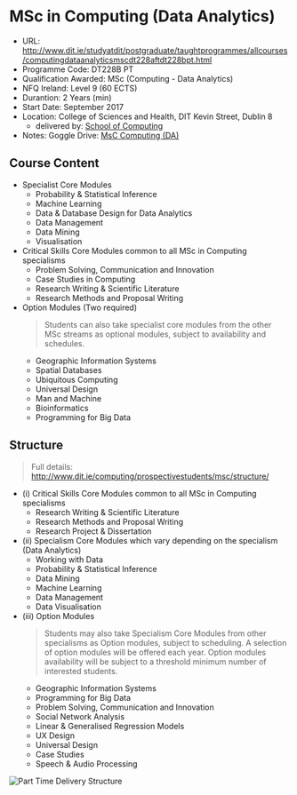 # MSc in Computing (Data Analytics)
 - URL: http://www.dit.ie/studyatdit/postgraduate/taughtprogrammes/allcourses/computingdataanalyticsmscdt228aftdt228bpt.html
 - Programme Code: DT228B PT
 - Qualification Awarded: MSc (Computing - Data Analytics) 
 - NFQ Ireland: Level 9 (60 ECTS)
 - Durantion: 2 Years (min)
 - Start Date: September 2017
 - Location: College of Sciences and Health, DIT Kevin Street, Dublin 8
    - delivered by: [School of Computing](http://www.dit.ie/computing/)
 - Notes: Goggle Drive: [MsC Computing (DA)](https://drive.google.com/drive/u/0/folders/0B-iNAJKscDsFTTZPeUlKbHVHOWM)

## Course Content

 - Specialist Core Modules
    - Probability & Statistical Inference
    - Machine Learning
    - Data & Database Design for Data Analytics
    - Data Management 
    - Data Mining
    - Visualisation
 - Critical Skills Core Modules common to all MSc in Computing specialisms
    - Problem Solving, Communication and Innovation
    - Case Studies in Computing
    - Research Writing & Scientific Literature
    - Research Methods and Proposal Writing
 - Option Modules (Two required)
    > Students can also take specialist core modules from the other MSc streams as optional modules, subject to availability and schedules.
    - Geographic Information Systems
    - Spatial Databases
    - Ubiquitous Computing
    - Universal Design
    - Man and Machine
    - Bioinformatics
    - Programming for Big Data

## Structure
> Full details: http://www.dit.ie/computing/prospectivestudents/msc/structure/
 - (i) Critical Skills Core Modules common to all MSc in Computing specialisms
    - Research Writing & Scientific Literature
    - Research Methods and Proposal Writing
    - Research Project & Dissertation
 - (ii) Specialism Core Modules which vary depending on the specialism (Data Analytics)
    - Working with Data
    - Probability & Statistical Inference 
    - Data Mining
    - Machine Learning
    - Data Management
    - Data Visualisation
- (iii) Option Modules
    > Students may also take Specialism Core Modules from other specialisms as Option modules, subject to scheduling.
    > A selection of option modules will be offered each year.  Option modules availability will be subject to a threshold minimum number of interested students.
    - Geographic Information Systems
    - Programming for Big Data
    - Problem Solving, Communication and Innovation
    - Social Network Analysis
    - Linear & Generalised Regression Models
    - UX Design
    - Universal Design
    - Case Studies
    - Speech & Audio Processing

![Part Time Delivery Structure](http://www.dit.ie/media/computing/research/MSc%20Part%20Time%20Delivery%20Structure-641x354.png)